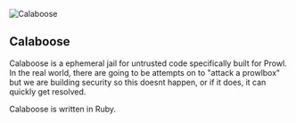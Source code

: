 ![Calaboose](http://www.getprowl.com/bull.png)

## Calaboose

Calaboose is a ephemeral jail for untrusted code specifically built for Prowl. In the real world, there are going to be attempts on to "attack a prowlbox" but we are building security so this doesnt happen, or if it does, it can quickly get resolved. 

Calaboose is written in Ruby. 
